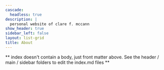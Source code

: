 ```yaml
---
cascade:
  headless: true
description: |
  personal website of clare f. mccann
show_header: true
sidebar_left: false
layout: list-grid
title: About
---
```


** index doesn't contain a body, just front matter above.
See the header / main / sidebar folders to edit the index.md files **
